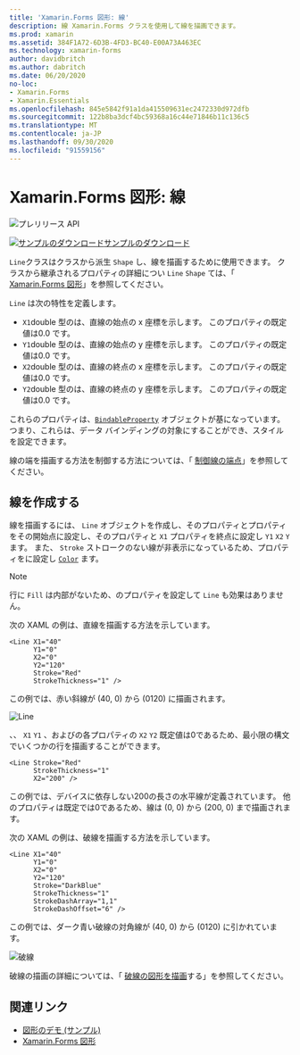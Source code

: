 ```yaml
---
title: 'Xamarin.Forms 図形: 線'
description: 線 Xamarin.Forms クラスを使用して線を描画できます。
ms.prod: xamarin
ms.assetid: 384F1A72-6D3B-4FD3-BC40-E00A73A463EC
ms.technology: xamarin-forms
author: davidbritch
ms.author: dabritch
ms.date: 06/20/2020
no-loc:
- Xamarin.Forms
- Xamarin.Essentials
ms.openlocfilehash: 845e5842f91a1da415509631ec2472330d972dfb
ms.sourcegitcommit: 122b8ba3dcf4bc59368a16c44e71846b11c136c5
ms.translationtype: MT
ms.contentlocale: ja-JP
ms.lasthandoff: 09/30/2020
ms.locfileid: "91559156"
---
```

# <a name="no-locxamarinforms-shapes-line"></a>Xamarin.Forms 図形: 線

![プレリリース API](~/media/shared/preview.png)

[![サンプルのダウンロード](~/media/shared/download.png)サンプルのダウンロード](https://docs.microsoft.com/samples/xamarin/xamarin-forms-samples/userinterface-shapesdemos/)

`Line`クラスはクラスから派生 `Shape` し、線を描画するために使用できます。 クラスから継承されるプロパティの詳細につい `Line` `Shape` ては、「 [ Xamarin.Forms 図形](index.md)」を参照してください。

`Line` は次の特性を定義します。

- `X1`double 型のは、直線の始点の x 座標を示します。 このプロパティの既定値は0.0 です。
- `Y1`double 型のは、直線の始点の y 座標を示します。 このプロパティの既定値は0.0 です。
- `X2`double 型のは、直線の終点の x 座標を示します。 このプロパティの既定値は0.0 です。
- `Y2`double 型のは、直線の終点の y 座標を示します。 このプロパティの既定値は0.0 です。

これらのプロパティは、[`BindableProperty`](xref:Xamarin.Forms.BindableProperty) オブジェクトが基になっています。つまり、これらは、データ バインディングの対象にすることができ、スタイルを設定できます。

線の端を描画する方法を制御する方法については、「 [制御線の端点](index.md#control-line-ends)」を参照してください。

## <a name="create-a-line"></a>線を作成する

線を描画するには、 `Line` オブジェクトを作成し、そのプロパティとプロパティをその開始点に設定し、そのプロパティと `X1` プロパティを終点に設定し `Y1` `X2` `Y` ます。 また、 `Stroke` ストロークのない線が非表示になっているため、プロパティをに設定し [`Color`](xref:Xamarin.Forms.Color) ます。

> [!NOTE]
> 行に `Fill` は内部がないため、のプロパティを設定して `Line` も効果はありません。

次の XAML の例は、直線を描画する方法を示しています。

```xaml
<Line X1="40"
      Y1="0"
      X2="0"
      Y2="120"
      Stroke="Red"
      StrokeThickness="1" />
```

この例では、赤い斜線が (40, 0) から (0120) に描画されます。

![Line](line-images/line.png "行")

、、 `X1` `Y1` 、およびの各プロパティの `X2` `Y2` 既定値は0であるため、最小限の構文でいくつかの行を描画することができます。

```xaml
<Line Stroke="Red"
      StrokeThickness="1"
      X2="200" />
```

この例では、デバイスに依存しない200の長さの水平線が定義されています。 他のプロパティは既定では0であるため、線は (0, 0) から (200, 0) まで描画されます。

次の XAML の例は、破線を描画する方法を示しています。

```xaml
<Line X1="40"
      Y1="0"
      X2="0"
      Y2="120"
      Stroke="DarkBlue"
      StrokeThickness="1"
      StrokeDashArray="1,1"
      StrokeDashOffset="6" />
```

この例では、ダーク青い破線の対角線が (40, 0) から (0120) に引かれています。

![破線](line-images/dashed-line.png "破線")

破線の描画の詳細については、「 [破線の図形を描画](index.md#draw-dashed-shapes)する」を参照してください。

## <a name="related-links"></a>関連リンク

- [図形のデモ (サンプル)](/samples/xamarin/xamarin-forms-samples/userinterface-shapesdemos/)
- [Xamarin.Forms 図形](index.md)